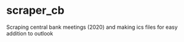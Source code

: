 # scraper_cb
Scraping central bank meetings (2020) and making ics files for easy addition to outlook
